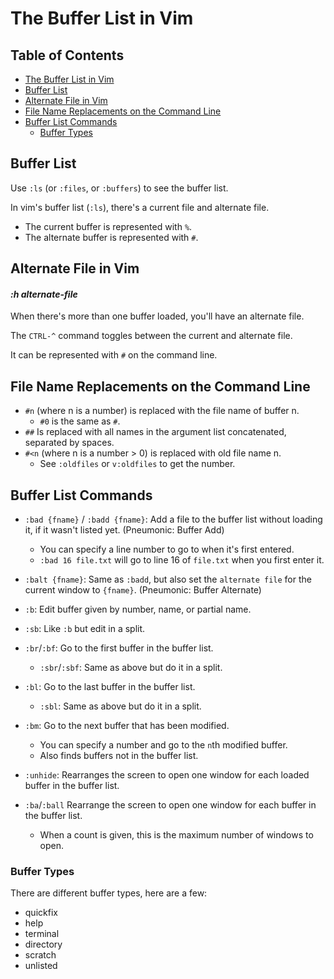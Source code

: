 
# The Buffer List in Vim


## Table of Contents
* [The Buffer List in Vim](#the-buffer-list-in-vim) 
* [Buffer List](#buffer-list) 
* [Alternate File in Vim](#alternate-file-in-vim) 
* [File Name Replacements on the Command Line](#file-name-replacements-on-the-command-line) 
* [Buffer List Commands](#buffer-list-commands) 
    * [Buffer Types](#buffer-types) 



## Buffer List
Use `:ls` (or `:files`, or `:buffers`) to see the buffer list.  

In vim's buffer list (`:ls`), there's a current file and alternate file.
* The current buffer is represented with `%`.
* The alternate buffer is represented with `#`.

## Alternate File in Vim
#### *:h alternate-file*

When there's more than one buffer loaded, you'll have an alternate file.

The `CTRL-^` command toggles between the current and alternate file.

It can be represented with `#` on the command line.

## File Name Replacements on the Command Line
* `#n` (where n is a number) is replaced with the file name of buffer n.
    * `#0` is the same as `#`.
* `##`  Is replaced with all names in the argument list concatenated, separated by spaces.
* `#<n` (where n is a number > 0) is replaced with old file name n.
    * See `:oldfiles` or `v:oldfiles` to get the number.




## Buffer List Commands

* `:bad {fname}` / `:badd {fname}`:  Add a file to the buffer list without 
  loading it, if it wasn't listed yet. (Pneumonic: Buffer Add)  
    * You can specify a line number to go to when it's first entered.
    * `:bad 16 file.txt` will go to line 16 of `file.txt` when you first enter it.
* `:balt {fname}`: Same as `:badd`, but also set the `alternate file` for the current
                   window to `{fname}`. (Pneumonic: Buffer Alternate)

* `:b`: Edit buffer given by number, name, or partial name.
* `:sb`: Like `:b` but edit in a split.
* `:br`/`:bf`: Go to the first buffer in the buffer list.  
    * `:sbr`/`:sbf`: Same as above but do it in a split.  
* `:bl`: Go to the last buffer in the buffer list.  
    * `:sbl`: Same as above but do it in a split.  
* `:bm`: Go to the next buffer that has been modified.  
    * You can specify a number and go to the `n`th modified buffer.
    * Also finds buffers not in the buffer list. 
* `:unhide`: Rearranges the screen to open one window for each loaded buffer in the buffer list.
* `:ba`/`:ball` Rearrange the screen to open one window for each buffer in the buffer list.
    * When a count is given, this is the maximum number of windows to open.  

### Buffer Types
There are different buffer types, here are a few:
* quickfix
* help
* terminal
* directory
* scratch
* unlisted

